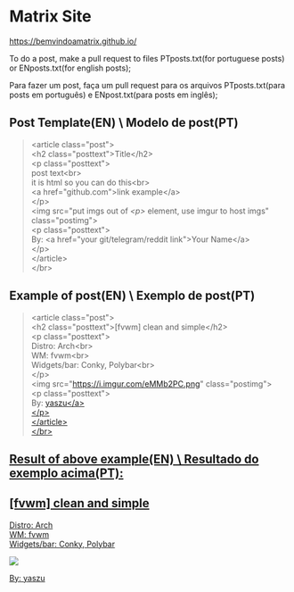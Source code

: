 # Matrix Site
https://bemvindoamatrix.github.io/

To do a post, make a pull request to files PTposts.txt(for portuguese posts) or ENposts.txt(for english posts);

Para fazer um post, faça um pull request para os arquivos PTposts.txt(para posts em português) e ENpost.txt(para posts em inglês);
## Post Template(EN) \\ Modelo de post(PT)
> \<article class="post"\><br>
> \<h2 class="posttext"\>Title\</h2\><br>
> \<p class="posttext"\><br>
> post text\<br\><br>
> it is html so you can do this\<br\><br>
> \<a href="github.com"\>link example\</a\><br>
> \</p\><br>
> \<img src="put imgs out of _\<p\>_ element, use imgur to host imgs" class="postimg"\><br>
> \<p class="posttext"\><br>
> By: \<a href="your git/telegram/reddit link"\>Your Name\</a\><br>
> \</p\><br>
> \</article\><br>
> \</br\><br>

## Example of post(EN) \\ Exemplo de post(PT)
> \<article class="post"\><br>
> \<h2 class="posttext">[fvwm] clean and simple</h2\><br>
> \<p class="posttext"\><br>
> Distro: Arch<br\><br>
> WM: fvwm<br\><br>
> Widgets/bar: Conky, Polybar<br\><br>
> \</p\><br>
> \<img src="https://i.imgur.com/eMMb2PC.png" class="postimg"\><br>
> \<p class="posttext"\><br>
> By: <a href="https://github.com/yaszu">yaszu</a\><br>
> \</p\><br>
> \</article\><br>
> \</br\><br>

## Result of above example(EN) \\ Resultado do exemplo acima(PT):
<article class="post">
<h2 class="posttext">[fvwm] clean and simple</h2>
<p class="posttext">
Distro: Arch<br>
WM: fvwm<br>
Widgets/bar: Conky, Polybar<br>
</p>
<img src="https://i.imgur.com/eMMb2PC.png" class="postimg">
<p class="posttext">
By: <a href="https://github.com/yaszu">yaszu</a>
</p>
</article>
</br>
